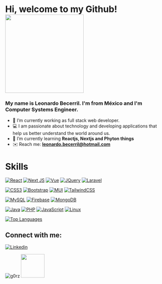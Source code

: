 # Hi, welcome to my Github! <img width="250px" src="https://user-images.githubusercontent.com/63682340/123534465-f6699680-d6e2-11eb-8904-da7a2ec2c69c.gif">

### My name is Leonardo Becerril. I'm from México and I'm Computer Systems Engineer.

- 👷 I’m currently working as full stack web developer.
- 💻 I am passionate about technology and developing applications that help us better understand the world around us.
- 🌱 I’m currently learning **Reactjs, Nextjs and Phyton things**
- ✉️ Reach me: **leonardo.becerril@hotmail.com**

# Skills

[![React](https://img.shields.io/badge/react-%2320232a.svg?style=for-the-badge&logo=react&logoColor=%2361DAFB)](https://react.dev/)
[![Next JS](https://img.shields.io/badge/Next-black?style=for-the-badge&logo=next.js&logoColor=white)](https://nextjs.org/)
[![Vue](https://img.shields.io/badge/-vue-3ECF8E?style=for-the-badge&logo=vuedotjs&logoColor=white)](https://vuejs.org/)
[![JQuery](https://img.shields.io/badge/-JQuery-FF4785?style=for-the-badge&logo=jquery&logoColor=white)](https://jquery.com/)
[![Laravel](https://img.shields.io/badge/-laravel-%23E5E5E5?style=for-the-badge&logo=laravel&logoColor=058a5e)](https://laravel.com/)

[![CSS3](https://img.shields.io/badge/css3-%231572B6.svg?style=for-the-badge&logo=css3&logoColor=white)](https://developer.mozilla.org/es/docs/Web/CSS)
[![Bootstrap](https://img.shields.io/badge/Bootstrap-%8A2BE2.svg?style=for-the-badge&logo=bootstrap&logoColor=white)](https://getbootstrap.com/)
[![MUI](https://img.shields.io/badge/-mui-%23C21325?style=for-the-badge&logo=mui&logoColor=white)](https://mui.com/)
[![TailwindCSS](https://img.shields.io/badge/tailwindcss-%2338B2AC.svg?style=for-the-badge&logo=tailwind-css&logoColor=white)](https://tailwindcss.com/)

[![MySQL](https://img.shields.io/badge/mysql-%2300f.svg?style=for-the-badge&logo=mysql&logoColor=white)](https://www.mysql.com/)
[![Firebase](https://img.shields.io/badge/firebase-%23E34F26.svg?style=for-the-badge&logo=firebase&logoColor=white)](https://firebase.google.com/)
[![MongoDB](https://img.shields.io/badge/Mongodb-%FF1899F2.svg?style=for-the-badge&logo=MongoDB&logoColor=white)](https://www.mongodb.com/)

[![Java](https://img.shields.io/badge/java-%23ED8B00.svg?style=for-the-badge&logo=openjdk&logoColor=red)](https://www.java.com/es/download/help/java8_es.html)
[![PHP](https://img.shields.io/badge/php-%236DB33F.svg?style=for-the-badge&logo=php&logoColor=white)](https://www.php.net/)
[![JavaScript](https://img.shields.io/badge/javascript-%23323330.svg?style=for-the-badge&logo=javascript&logoColor=white)](https://developer.mozilla.org/es/docs/Web/JavaScript)
[![Linux](https://img.shields.io/badge/linux-%23F24E1E.svg?style=for-the-badge&logo=linux&logoColor=white)](https://ubuntu.com/download) 

<a href="https://github.com/G0rz" align="left"><img src="https://github-readme-stats.vercel.app/api/top-langs/?username=G0rz&langs_count=10&title_color=22c55e&text_color=22c55e&icon_color=22c55e&bg_color=171717&hide_border=true&locale=en&custom_title=Top%20%Languages" alt="Top Languages"/></a>

## Connect with me:
[![Linkedin](https://img.shields.io/badge/Linkedin-%231877F2.svg?style=for-the-badge&logo=Linkedin&logoColor=white)](https://linkedin.com/in/typenull)

<p align="left"><img src="https://komarev.com/ghpvc/?username=g0rz&label=Profile%20views&color=0e75b6&style=flat" alt="g0rz" /> 
<img width="75px" src="https://user-images.githubusercontent.com/63682340/123536237-c45e3180-d6ee-11eb-97ca-6f2c182ee0db.gif"></p>
